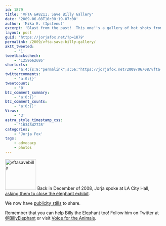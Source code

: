 ```yaml
---
id: 1879
title: 'VFTA &#8211; Save Billy Gallery'
date: '2009-06-08T10:00:19-07:00'
author: 'Mika E. (Ipstenu)'
excerpt: 'Blast from the past!  This one''s a gallery of hot shots from when Jorja spoke at LA City Hall, asking them to close the elephant exhibit.'
layout: post
guid: 'https://jorjafox.net/?p=1879'
permalink: /2009/vfta-save-billy-gallery/
aktt_tweeted:
    - '1'
tweetbackscheck:
    - '1259662686'
shorturls:
    - 'a:4:{s:9:"permalink";s:56:"https://jorjafox.net/2009/06/08/vfta-save-billy-gallery/";s:7:"tinyurl";s:25:"http://tinyurl.com/lxroz7";s:4:"isgd";s:18:"http://is.gd/53ETH";s:5:"bitly";s:20:"http://bit.ly/73GuH8";}'
twittercomments:
    - 'a:0:{}'
tweetcount:
    - '0'
btc_comment_summary:
    - 'a:0:{}'
btc_comment_counts:
    - 'a:0:{}'
Views:
    - '3'
astra_style_timestamp_css:
    - '1634342728'
categories:
    - 'Jorja Fox'
tags:
    - advocacy
    - photos
---
```


<a href="//static.jorjafox.net/wordpress/2009/06/vftasavebilly.jpg"><img src="//static.jorjafox.net/wordpress/2009/06/vftasavebilly-100x100.jpg" alt="vftasavebilly" title="vftasavebilly" width="100" height="100" class="alignleft size-thumbnail wp-image-1880" /></a> Back in December of 2008, Jorja spoke at LA City Hall, <a href="https://jorjafox.net/wiki/Voice_For_The_Animals_Foundation">asking them to close the elephant exhibit</a>.

We now have <a href="https://jorjafox.net/gallery/pub/animals/20081208-vftasavebilly/">publicity stills</a> to share.

Remember that you can help Billy the Elephant too! Follow him on Twitter at <a href="http://twitter.com/BillyElephant">@BillyElephant</a> or visit <a href="http://www.vftafoundation.org/">Voice for the Animals</a>.
